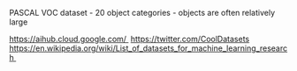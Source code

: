
PASCAL VOC dataset - 20 object categories - objects are often relatively large



https://aihub.cloud.google.com/ 
https://twitter.com/CoolDatasets
https://en.wikipedia.org/wiki/List_of_datasets_for_machine_learning_research 

